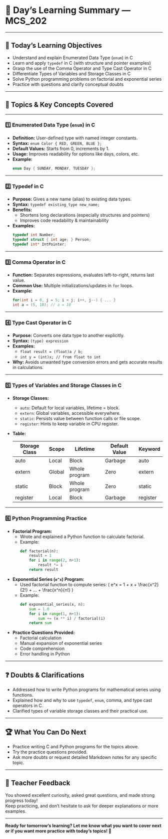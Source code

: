 # 📅 Day’s Learning Summary — MCS_202

---

## 🎯 Today’s Learning Objectives

- Understand and explain Enumerated Data Type (`enum`) in C
- Learn and apply `typedef` in C (with structure and pointer examples)
- Grasp the use of the Comma Operator and Type Cast Operator in C
- Differentiate Types of Variables and Storage Classes in C
- Solve Python programming problems on factorial and exponential series
- Practice with questions and clarify conceptual doubts

---

## 📝 Topics & Key Concepts Covered

---

### 1️⃣ Enumerated Data Type (`enum`) in C

- **Definition:** User-defined type with named integer constants.
- **Syntax:** `enum Color { RED, GREEN, BLUE };`
- **Default Values:** Starts from 0, increments by 1.
- **Usage:** Improves readability for options like days, colors, etc.
- **Example:**
  ```c
  enum Day { SUNDAY, MONDAY, TUESDAY };
  ```

---

### 2️⃣ Typedef in C

- **Purpose:** Gives a new name (alias) to existing data types.
- **Syntax:** `typedef existing_type new_name;`
- **Benefits:**
  - Shortens long declarations (especially structures and pointers)
  - Improves code readability & maintainability
- **Examples:**
  ```c
  typedef int Number;
  typedef struct { int age; } Person;
  typedef int* IntPointer;
  ```

---

### 3️⃣ Comma Operator in C

- **Function:** Separates expressions, evaluates left-to-right, returns last value.
- **Common Use:** Multiple initializations/updates in `for` loops.
- **Example:**
  ```c
  for(int i = 0, j = 5; i < j; i++, j--) { ... }
  int a = (5, 10); // a = 10
  ```

---

### 4️⃣ Type Cast Operator in C

- **Purpose:** Converts one data type to another explicitly.
- **Syntax:** `(type) expression`
- **Examples:**
  - `float result = (float)a / b;`
  - `int y = (int)x; // from float to int`
- **Why:** Avoids unwanted type conversion errors and gets accurate results in calculations.

---

### 5️⃣ Types of Variables and Storage Classes in C

- **Storage Classes:**
  - `auto`: Default for local variables, lifetime = block.
  - `extern`: Global variables, accessible everywhere.
  - `static`: Persists value between function calls or file scope.
  - `register`: Hints to keep variable in CPU register.
- **Table:**

  | Storage Class | Scope    | Lifetime       | Default Value | Keyword   |
  |---------------|----------|---------------|---------------|-----------|
  | auto          | Local    | Block         | Garbage       | auto      |
  | extern        | Global   | Whole program | Zero          | extern    |
  | static        | Block    | Whole program | Zero          | static    |
  | register      | Local    | Block         | Garbage       | register  |

---

### 6️⃣ Python Programming Practice

- **Factorial Program:**
  - Wrote and explained a Python function to calculate factorial.
  - Example:
    ```python
    def factorial(n):
        result = 1
        for i in range(2, n+1):
            result *= i
        return result
    ```
- **Exponential Series (`e^x`) Program:**
  - Used factorial function to compute series: \( e^x = 1 + x + \frac{x^2}{2!} + ... + \frac{x^n}{n!} \)
  - Example:
    ```python
    def exponential_series(x, n):
        sum = 1.0
        for i in range(1, n+1):
            sum += (x ** i) / factorial(i)
        return sum
    ```
- **Practice Questions Provided:**
  - Factorial calculation
  - Manual expansion of exponential series
  - Code comprehension
  - Error handling in Python

---

## ❓ Doubts & Clarifications

- Addressed how to write Python programs for mathematical series using functions.
- Explained how and why to use `typedef`, `enum`, comma, and type cast operators in C.
- Clarified types of variable storage classes and their practical use.

---

## 🏆 What You Can Do Next

- Practice writing C and Python programs for the topics above.
- Try the practice questions provided.
- Ask more doubts or request detailed Markdown notes for any specific topic.

---

## 🙌 Teacher Feedback

You showed excellent curiosity, asked great questions, and made strong progress today!  
Keep practicing, and don’t hesitate to ask for deeper explanations or more examples.

---

**Ready for tomorrow’s learning? Let me know what you want to cover next or if you want more practice with today’s topics! 🚀**
